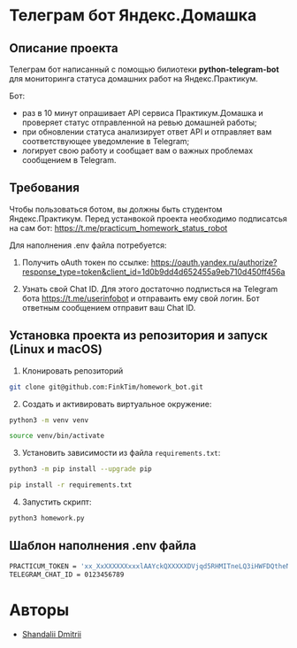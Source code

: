 # Телеграм бот Яндекс.Домашка 

## Описание проекта

Телеграм бот написанный с помощью билиотеки **python-telegram-bot** для мониторинга статуса домашних работ на Яндекс.Практикум.

Бот: 
- раз в 10 минут опрашивает API сервиса Практикум.Домашка и проверяет статус отправленной на ревью домашней работы;
 - при обновлении статуса анализирует ответ API и отправляет вам соответствующее уведомление в Telegram;
- логирует свою работу и сообщает вам о важных проблемах сообщением в Telegram.

## Требования

Чтобы пользоваться ботом, вы должны быть студентом Яндекс.Практикум. Перед устанвокой проекта необходимо подписатсья на сам бот: https://t.me/practicum_homework_status_robot

Для наполнения .env файла потребуется:
1. Получить oAuth токен по ссылке: https://oauth.yandex.ru/authorize?response_type=token&client_id=1d0b9dd4d652455a9eb710d450ff456a

2. Узнать свой Chat ID. Для этого достаточно подписться на Telegram бота https://t.me/userinfobot и отправаить ему свой логин. Бот ответным сообщением отправит ваш Chat ID.


## Установка проекта из репозитория и запуск (Linux и macOS)

1. Клонировать репозиторий 

```bash
git clone git@github.com:FinkTim/homework_bot.git
```

2. Cоздать и активировать виртуальное окружение:

```bash
python3 -m venv venv

source venv/bin/activate
```

3. Установить зависимости из файла ```requirements.txt```:

```bash
python3 -m pip install --upgrade pip

pip install -r requirements.txt
```

4. Запустить скрипт:

```bash
python3 homework.py
```

## Шаблон наполнения .env файла  

```sh
PRACTICUM_TOKEN = 'xx_XxXXXXXXxxxlAAYckQXXXXXDVjqd5RHMITneLQ3iHWFDQtheN_GnI2vY'
TELEGRAM_CHAT_ID = 0123456789
```

# Авторы

* [Shandalii Dmitrii](https://github.com/FinkTim)
